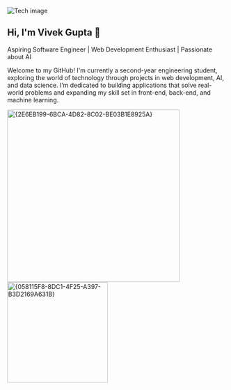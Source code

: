 ![Tech image](https://github.com/user-attachments/assets/0db65ff4-7104-4d3f-b7f9-4492d4f24f9d)


## Hi, I'm Vivek Gupta 👋
Aspiring Software Engineer | Web Development Enthusiast | Passionate about AI

Welcome to my GitHub! I'm currently a second-year engineering student, exploring the world of technology through projects in web development, AI, and data science. I’m dedicated to building applications that solve real-world problems and expanding my skill set in front-end, back-end, and machine learning.

<img width="396" alt="{2E6EB199-6BCA-4D82-8C02-BE03B1E8925A}" src="https://github.com/user-attachments/assets/430d70a9-f6c0-4d94-9046-cabaaebfac42">

<img width="231" alt="{058115F8-8DC1-4F25-A397-B3D2169A631B}" src="https://github.com/user-attachments/assets/775bb27f-bc68-4146-b982-232ffda9f43e">
